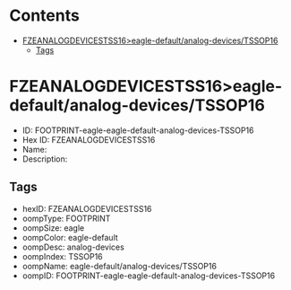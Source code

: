 



Contents
========

* [FZEANALOGDEVICESTSS16>eagle-default/analog-devices/TSSOP16](#fzeanalogdevicestss16eagle-defaultanalog-devicestssop16)
	* [Tags](#tags)

# FZEANALOGDEVICESTSS16>eagle-default/analog-devices/TSSOP16

- ID: FOOTPRINT-eagle-eagle-default-analog-devices-TSSOP16
- Hex ID: FZEANALOGDEVICESTSS16
- Name: 
- Description: 

## Tags

- hexID: FZEANALOGDEVICESTSS16
- oompType: FOOTPRINT
- oompSize: eagle
- oompColor: eagle-default
- oompDesc: analog-devices
- oompIndex: TSSOP16
- oompName: eagle-default/analog-devices/TSSOP16
- oompID: FOOTPRINT-eagle-eagle-default-analog-devices-TSSOP16
